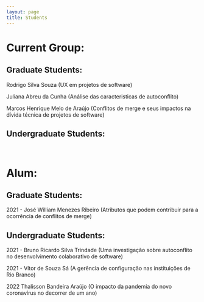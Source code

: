 ```yaml
---
layout: page
title: Students
---
```



<h1>Current Group:</h1>

<h2>Graduate Students:</h2>

<p>Rodrigo Silva Souza (UX em projetos de software)</p>

<p>Juliana Abreu da Cunha (Análise das caracteristicas de autoconflito)</p>

<p>Marcos Henrique Melo de Araújo (Conflitos de merge e seus impactos na dívida técnica de projetos de software)</p>

<h2>Undergraduate Students:</h2>

<p><br></p>

<h1>Alum:</h1>

<h2>Graduate Students:</h2>

<p>2021 - José William Menezes Ribeiro (Atributos  que  podem  contribuir  para  a ocorrência de conflitos de merge)</p>

<h2>Undergraduate Students:</h2>

<p>2021 - Bruno Ricardo Silva Trindade (Uma investigação sobre autoconflito no desenvolvimento colaborativo de software)</p>

<p>2021 - Vítor de Souza Sá (A gerência de configuração nas instituições de Rio Branco)</p>

<p>2022 Thalisson Bandeira Araújo (O impacto da pandemia do novo coronavírus no decorrer de um ano)</p>
